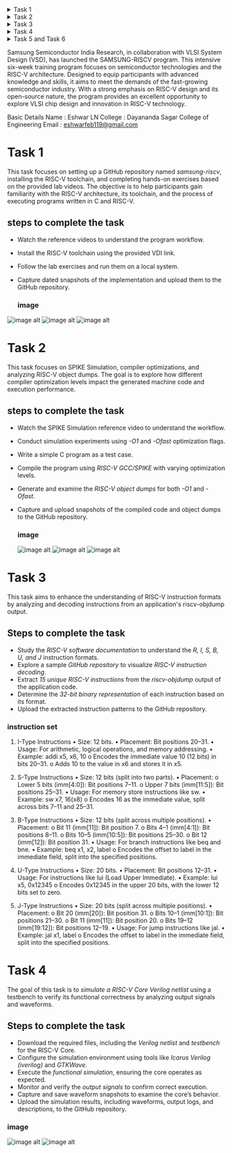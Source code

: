 <details>
  <summary>Task 1</summary>

The given task is to install RISC-V toolchain using VDI link by following the steps mentioned in the shared pdf and compile a simple C program referring the lab video.

</details>

<details>
  <summary>Task 2</summary>

This task is to compile a new simple C program and collect the RISC-V object dump using both -O1 and -Ofast.

</details>

<details>
  <summary>Task 3</summary>

The third task is to identify **15 unique RISC-V instructions and determine the 32-bit instruction** code.

</details>

<details>
  <summary>Task 4</summary>

The task 4 is to perform a functional simulation of the given RISC-V Core Verilog netlist and testbench.

</details>

<details>
  <summary>Task 5 and Task 6</summary>

This task is to add the project name with a brief overview and components required with working video.

</details>

Samsung Semiconductor India Research, in collaboration with VLSI System Design (VSD), has launched the SAMSUNG-RISCV program. This intensive six-week training program focuses on semiconductor technologies and the RISC-V architecture. Designed to equip participants with advanced knowledge and skills, it aims to meet the demands of the fast-growing semiconductor industry. With a strong emphasis on RISC-V design and its open-source nature, the program provides an excellent opportunity to explore VLSI chip design and innovation in RISC-V technology.

Basic Details
Name : Eshwar LN
College : Dayananda Sagar College of Engineering
Email : eshwarfeb119@gmail.com 

# Task 1
This task focuses on setting up a GitHub repository named *samsung-riscv*, installing the RISC-V toolchain, and completing hands-on exercises based on the provided lab videos. The objective is to help participants gain familiarity with the RISC-V architecture, its toolchain, and the process of executing programs written in C and RISC-V.  

## steps to complete the task
- Watch the reference videos to understand the program workflow.  
- Install the RISC-V toolchain using the provided VDI link.  
- Follow the lab exercises and run them on a local system.  
- Capture dated snapshots of the implementation and upload them to the GitHub repository.

  ### image
![image alt](https://github.com/user-attachments/assets/06b57407-d9f6-401d-9570-a9cb0e9519b3)
![image alt](https://github.com/user-attachments/assets/a561749f-c288-416f-9ba9-caef6376bde0)
![image alt](https://github.com/user-attachments/assets/44174925-71a2-40e0-a236-24d14e280b03)


# Task 2
  This task focuses on SPIKE Simulation, compiler optimizations, and analyzing RISC-V object dumps. The goal is to explore how different compiler optimization levels impact the generated machine code and execution performance.  

## steps to complete the task
- Watch the SPIKE Simulation reference video to understand the workflow.  
- Conduct simulation experiments using *-O1* and *-Ofast* optimization flags.  
- Write a simple C program as a test case.  
- Compile the program using *RISC-V GCC/SPIKE* with varying optimization levels.  
- Generate and examine the *RISC-V object dumps* for both *-O1* and *-Ofast*.  
- Capture and upload snapshots of the compiled code and object dumps to the GitHub repository.

  ### image
  ![image alt](https://github.com/user-attachments/assets/78c346f8-6f94-4417-9f28-0078f875f730)
![image alt](https://github.com/user-attachments/assets/d56b5eb7-58e9-4a7a-9e8e-3e23dbbb3276)
![image alt](https://github.com/user-attachments/assets/dfdb8adb-3d10-44ce-af36-47abeecb3aed)
  

# Task 3
This task aims to enhance the understanding of RISC-V instruction formats by analyzing and decoding instructions from an application's riscv-objdump output.

## Steps to complete the task
- Study the *RISC-V software documentation* to understand the *R, I, S, B, U, and J* instruction formats.  
- Explore a sample *GitHub repository* to visualize *RISC-V instruction decoding*.  
- Extract *15 unique RISC-V instructions* from the *riscv-objdump* output of the application code.  
- Determine the *32-bit binary representation* of each instruction based on its format.  
- Upload the extracted instruction patterns to the GitHub repository.

### instruction set
1. I-Type Instructions 
• Size: 12 bits. 
• Placement: Bit positions 20–31. 
• Usage: For arithmetic, logical operations, and memory addressing. 
• Example: addi x5, x6, 10 
o Encodes the immediate value 10 (12 bits) in bits 20–31. 
o Adds 10 to the value in x6 and stores it in x5. 

2. S-Type Instructions 
• Size: 12 bits (split into two parts). 
• Placement: 
o Lower 5 bits (imm[4:0]): Bit positions 7–11. 
o Upper 7 bits (imm[11:5]): Bit positions 25–31. 
• Usage: For memory store instructions like sw. 
• Example: sw x7, 16(x8) 
o Encodes 16 as the immediate value, split across bits 7–11 and 25–31. 

3. B-Type Instructions 
• Size: 12 bits (split across multiple positions). 
• Placement: 
o Bit 11 (imm[11]): Bit position 7. 
o Bits 4–1 (imm[4:1]): Bit positions 8–11. 
o Bits 10–5 (imm[10:5]): Bit positions 25–30. 
o Bit 12 (imm[12]): Bit position 31. 
• Usage: For branch instructions like beq and bne. 
• Example: beq x1, x2, label 
o Encodes the offset to label in the immediate field, split into the specified positions. 

4. U-Type Instructions 
• Size: 20 bits. 
• Placement: Bit positions 12–31. 
• Usage: For instructions like lui (Load Upper Immediate). 
• Example: lui x5, 0x12345 
o Encodes 0x12345 in the upper 20 bits, with the lower 12 bits set to zero. 

5. J-Type Instructions 
• Size: 20 bits (split across multiple positions). 
• Placement: 
o Bit 20 (imm[20]): Bit position 31. 
o Bits 10–1 (imm[10:1]): Bit positions 21–30. 
o Bit 11 (imm[11]): Bit position 20. 
o Bits 19–12 (imm[19:12]): Bit positions 12–19. 
• Usage: For jump instructions like jal. 
• Example: jal x1, label 
o Encodes the offset to label in the immediate field, split into the specified positions.

# Task 4 
The goal of this task is to *simulate a RISC-V Core Verilog netlist* using a testbench to verify its functional correctness by analyzing output signals and waveforms.  

## Steps to complete the task

  - Download the required files, including the *Verilog netlist* and *testbench* for the RISC-V Core.  
- Configure the simulation environment using tools like *Icarus Verilog (iverilog)* and *GTKWave*.  
- Execute the *functional simulation*, ensuring the core operates as expected.  
- Monitor and verify the *output signals* to confirm correct execution.  
- Capture and save waveform snapshots to examine the core’s behavior.  
- Upload the simulation results, including waveforms, output logs, and descriptions, to the GitHub repository.

### image
![image alt](https://github.com/user-attachments/assets/08d944d1-f9f3-420b-8453-a99b81a3b286)
![image alt](https://github.com/user-attachments/assets/69481f98-895b-4028-91d6-2f71f67d9af8)











